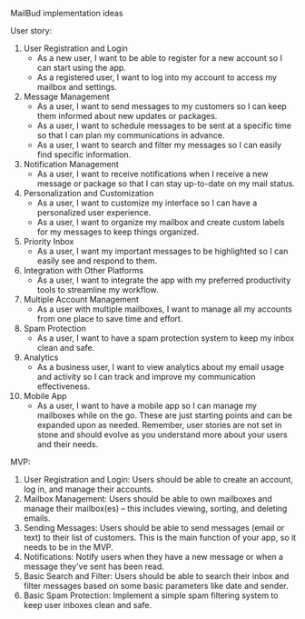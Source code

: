 MailBud implementation ideas

User story:
1. User Registration and Login
    * As a new user, I want to be able to register for a new account so I can start using the app.
    * As a registered user, I want to log into my account to access my mailbox and settings.
2. Message Management
    * As a user, I want to send messages to my customers so I can keep them informed about new updates or packages.
    * As a user, I want to schedule messages to be sent at a specific time so that I can plan my communications in advance.
    * As a user, I want to search and filter my messages so I can easily find specific information.
3. Notification Management
    * As a user, I want to receive notifications when I receive a new message or package so that I can stay up-to-date on my mail status.
4. Personalization and Customization
    * As a user, I want to customize my interface so I can have a personalized user experience.
    * As a user, I want to organize my mailbox and create custom labels for my messages to keep things organized.
5. Priority Inbox
    * As a user, I want my important messages to be highlighted so I can easily see and respond to them.
6. Integration with Other Platforms
    * As a user, I want to integrate the app with my preferred productivity tools to streamline my workflow.
7. Multiple Account Management
    * As a user with multiple mailboxes, I want to manage all my accounts from one place to save time and effort.
8. Spam Protection
    * As a user, I want to have a spam protection system to keep my inbox clean and safe.
9. Analytics
    * As a business user, I want to view analytics about my email usage and activity so I can track and improve my communication effectiveness.
10. Mobile App
    * As a user, I want to have a mobile app so I can manage my mailboxes while on the go.
These are just starting points and can be expanded upon as needed. Remember, user stories are not set in stone and should evolve as you understand more about your users and their needs.


MVP:
1. User Registration and Login: Users should be able to create an account, log in, and manage their accounts.
2. Mailbox Management: Users should be able to own mailboxes and manage their mailbox(es) – this includes viewing, sorting, and deleting emails.
3. Sending Messages: Users should be able to send messages (email or text) to their list of customers. This is the main function of your app, so it needs to be in the MVP.
4. Notifications: Notify users when they have a new message or when a message they've sent has been read.
5. Basic Search and Filter: Users should be able to search their inbox and filter messages based on some basic parameters like date and sender.
6. Basic Spam Protection: Implement a simple spam filtering system to keep user inboxes clean and safe.

